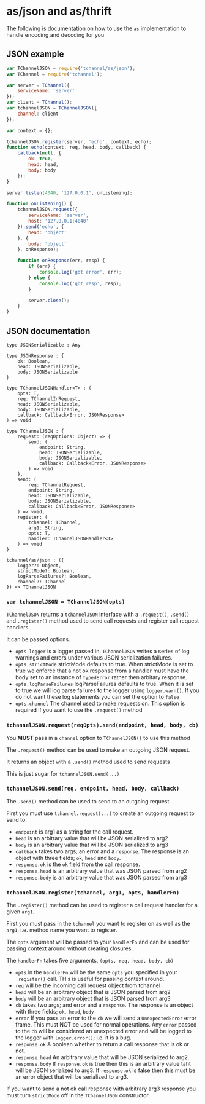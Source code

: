 # as/json and as/thrift

The following is documentation on how to use the `as` implementation
to handle encoding and decoding for you

## JSON example

```js
var TChannelJSON = require('tchannel/as/json');
var TChannel = require('tchannel');

var server = TChannel({
    serviceName: 'server'
});
var client = TChannel();
var tchannelJSON = TChannelJSON({
    channel: client
});

var context = {};

tchannelJSON.register(server, 'echo', context, echo);
function echo(context, req, head, body, callback) {
    callback(null, {
        ok: true,
        head: head,
        body: body
    });
}

server.listen(4040, '127.0.0.1', onListening);

function onListening() {
    tchannelJSON.request({
        serviceName: 'server',
        host: '127.0.0.1:4040'
    }).send('echo', {
        head: 'object'
    }, {
        body: 'object'
    }, onResponse);

    function onResponse(err, resp) {
        if (err) {
            console.log('got error', err);
        } else {
            console.log('got resp', resp);
        }

        server.close();
    }
}
```

## JSON documentation

```jsig
type JSONSerializable : Any

type JSONResponse : {
    ok: Boolean,
    head: JSONSerializable,
    body: JSONSerializable
}

type TChannelJSONHandler<T> : (
    opts: T,
    req: TChannelInRequest,
    head: JSONSerializable,
    body: JSONSerializable,
    callback: Callback<Error, JSONResponse>
) => void

type TChannelJSON : {
    request: (reqOptions: Object) => {
        send: (
            endpoint: String,
            head: JSONSerializable,
            body: JSONSerializable,
            callback: Callback<Error, JSONResponse>
        ) => void
    },
    send: (
        req: TChannelRequest,
        endpoint: String,
        head: JSONSerializable,
        body: JSONSerializable,
        callback: Callback<Error, JSONResponse>
    ) => void,
    register: (
        tchannel: TChannel,
        arg1: String,
        opts: T,
        handler: TChannelJSONHandler<T>
    ) => void
}

tchannel/as/json : ({
    logger?: Object,
    strictMode?: Boolean,
    logParseFailures?: Boolean,
    channel?: TChannel
}) => TChannelJSON
```

### `var tchannelJSON = TChannelJSON(opts)`

`TChannelJSON` returns a `tchannelJSON` interface with a 
`.request()`, `.send()` and `.register()` method used to 
send call requests and register call request handlers

It can be passed options.

 - `opts.logger` is a logger passed in. `TChannelJSON` writes
    a series of log warnings and errors under various JSON
    serialization failures.
 - `opts.strictMode` strictMode defaults to true. When strictMode
    is set to true we enforce that a not ok response from a handler
    must have the body set to an instance of `TypedError` rather
    then arbitary response.
 - `opts.logParseFailures` logParseFailures defaults to true. When
    it is set to true we will log parse failures to the logger using
    `logger.warn()`. If you do not want these log statements you
    can set the option to `false`
 - `opts.channel` The channel used to make requests on. This
    option is required if you want to use the `.request()` method

### `tchannelJSON.request(reqOpts).send(endpoint, head, body, cb)`

You **MUST** pass in a `channel` option to `TChannelJSON()`
to use this method

The `.request()` method can be used to make an outgoing JSON
request.

It returns an object with a `.send()` method used to send requests

This is just sugar for `tchannelJSON.send(...)`

### `tchannelJSON.send(req, endpoint, head, body, callback)`

The `.send()` method can be used to send to an outgoing request.

First you must use `tchannel.request(...)` to create an outgoing
request to send to.

 - `endpoint` is arg1 as a string for the call request.
 - `head` is an arbitrary value that will be JSON serialized to arg2
 - `body` is an arbitrary value that will be JSON serialized to arg3
 - `callback` takes two args; an error and a `response`. The response
    is an object with three fields; `ok`, `head` and `body`.
 - `response.ok` is the `ok` field from the call response.
 - `response.head` is an arbitrary value that was JSON parsed from arg2
 - `response.body` is an arbitrary value that was JSON parsed from arg3

### `tchannelJSON.register(tchannel, arg1, opts, handlerFn)`

The `.register()` method can be used to register a call request
handler for a given `arg1`.

First you must pass in the `tchannel` you want to register on
as well as the `arg1`, i.e. method name you want to register.

The `opts` argument will be passed to your `handlerFn` and can
be used for passing context around without creating closures.

The `handlerFn` takes five arguments, `(opts, req, head, body, cb)`

 - `opts` in the `handlerFn` will be the same `opts` you specified
    in your `.register()` call. THis is useful for passing context
    around.
 - `req` will be the incoming call request object from tchannel
 - `head` will be an arbitrary object that is JSON parsed from arg2
 - `body` will be an arbitrary object that is JSON parsed from arg3
 - `cb` takes two args; and error and a `response`. The response
    is an object with three fields; `ok`,` head`, `body`
 - `error` If you pass an error to the `cb` we will send a
    `UnexpectedError` error frame. This must NOT be used for normal
    operations. Any `error` passed to the `cb` will be considered
    an unexpected error and will be logged to the logger with
    `logger.error()`; i.e. it is a bug.
 - `response.ok` A boolean whether to return a call response that
    is ok or not.
 - `response.head` An arbitrary value that will be JSON serialized
    to arg2.
 - `response.body` If `response.ok` is true then this is an
    arbitrary value taht will be JSON serialized to arg3. If
    `response.ok` is false then this must be an error object that
    will be serialized to arg3.

If you want to send a not ok call response with arbitrary arg3
response you must turn `strictMode` off in the `TChannelJSON`
constructor.
